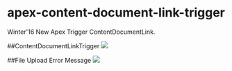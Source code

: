 # apex-content-document-link-trigger
Winter'16 New Apex Trigger ContentDocumentLink.

##ContentDocumentLinkTrigger
<img src="http://f.st-hatena.com/images/fotolife/t/tyoshikawa1106/20151004/20151004211801.png" />

##File Upload Error Message
<img src="http://f.st-hatena.com/images/fotolife/t/tyoshikawa1106/20151004/20151004211802.png?1443961333" />
